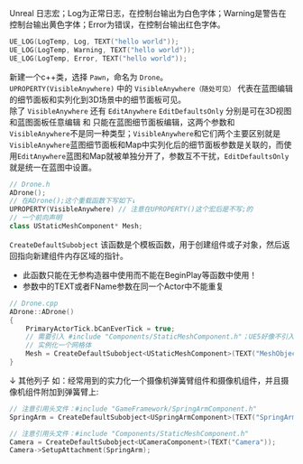 Unreal 日志宏；Log为正常日志，在控制台输出为白色字体；Warning是警告在控制台输出黄色字体；Error为错误，在控制台输出红色字体。
~~~ cpp
UE_LOG(LogTemp, Log, TEXT("hello world"));
UE_LOG(LogTemp, Warning, TEXT("hello world"));
UE_LOG(LogTemp, Error, TEXT("hello world"));
~~~

新建一个c++类，选择 `Pawn`，命名为 `Drone`。  
`UPROPERTY(VisibleAnywhere)` 中的 `VisibleAnywhere（随处可见）` 代表在蓝图编辑的细节面板和实列化到3D场景中的细节面板可见。  
除了 `VisibleAnywhere` 还有 `EditAnywhere` `EditDefaultsOnly` 分别是可在3D视图和蓝图面板任意编辑 和 只能在蓝图细节面板编辑，这两个参数和`VisibleAnywhere`不是同一种类型；`VisibleAnywhere`和它们两个主要区别就是`VisibleAnywhere`蓝图细节面板和Map中实列化后的细节面板参数是关联的，而使用`EditAnywhere`蓝图和Map就被单独分开了，参数互不干扰，`EditDefaultsOnly` 就是统一在蓝图中设置。
~~~ cpp
// Drone.h
ADrone();
// 在ADrone();这个重载函数下写如下↓
UPROPERTY(VisibleAnywhere) // 注意在UPROPERTY()这个宏后是不写;的
// 一个前向声明
class UStaticMeshComponent* Mesh;
~~~
`CreateDefaultSubobject` 该函数是个模板函数，用于创建组件或子对象，然后返回指向新建组件内存区域的指针。
+ 此函数只能在无参构造器中使用而不能在BeginPlay等函数中使用！
+ 参数中的TEXT或者FName参数在同一个Actor中不能重复
~~~ cpp
// Drone.cpp
ADrone::ADrone()
{
    PrimaryActorTick.bCanEverTick = true;
    // 需要引入 #include "Components/StaticMeshComponent.h"；UE5好像不引入也能编译
    // 实例化一个网格体
    Mesh = CreateDefaultSubobject<UStaticMeshComponent>(TEXT("MeshObject"));
}
~~~
↓ 其他列子 如：经常用到的实力化一个摄像机弹簧臂组件和摄像机组件，并且摄像机组件附加到弹簧臂上:
~~~ cpp
// 注意引用头文件：#include "GameFramework/SpringArmComponent.h"
SpringArm = CreateDefaultSubobject<USpringArmComponent>(TEXT("SpringArm"));

// 注意引用头文件：#include "Components/StaticMeshComponent.h"
Camera = CreateDefaultSubobject<UCameraComponent>(TEXT("Camera"));
Camera->SetupAttachment(SpringArm);
~~~